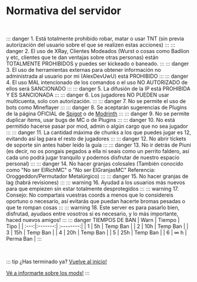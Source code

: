 # Normativa del servidor

<br/>

::: danger 1.
Está totalmente prohibido robar, matar o usar TNT (sin previa autorización del usuario sobre el que se realizen estas acciones)
:::
::: danger 2.
El uso de XRay, Clientes Modeados (Wurst o cosas como Badlion y etc, clientes que te dan ventajas sobre otras personas) están TOTALMENTE PROHIBIDOS y puedes ser kickeado o baneado.
:::
::: danger 3.
El uso de herramientas externas para obtener información no administrada al usuario por mi (AlexDevUwU) está PROHIBIDO
:::
::: danger 4.
El uso MAL intencionado de los comandos o el uso NO AUTORIZADO de ellos será SANCIONADO
:::
::: danger 5.
La difusión de la IP está PROHIBIDA Y ES SANCIONADA
:::
::: danger 6.
Los jugadores NO PUEDEN usar multicuenta, solo con autorización.
:::
::: danger 7.
No se permite el uso de bots como Mineflayer
:::
::: danger 8.
Se aceptarán sugerencias de Plugins de la página OFICIAL de [Spigot](https://www.spigotmc.org/resources/) o de [Modrinth](https://modrinth.com/plugins)
:::
::: danger 9.
No se permite duplicar ítems, usar bugs de MC o de Plugins
:::
::: danger 10.
No está permitido hacerse pasar por mod, admin o algún cargo que no sea jugador
:::
::: danger 11.
La cantidad máxima de chunks a los que puedes jugar es 12, evitando así lag para el resto de jugadores
:::
::: danger 12.
No abrir tíckets de soporte sin antes haber leído la guía
:::
::: danger 13.
No ir detrás de Piuni (es decir, no os pongais pegados a ella ni seais como un perrito faldero, así cada uno podrá jugar tranquilo y podemos disfrutar de nuestro espacio personal)
:::
::: danger 14.
No hacer granjas colosales (También conocido como "No ser ElRichMC" o "No ser ElGranjasMC" Referencia: Oroggeddon/Permutador Metalúrgico)
:::
::: danger 15.
No hacer granjas de lag (habrá revisiones)
:::
::: warning 16.
Ayudad a los usuarios más nuevos para que empiezen sin estar totalmente desprotegidos
:::
::: warning 17.
Consejo: No compartais vuestras coords a menos que lo considereis oportuno o necesario, así evitarás que puedan hacerte bromas pesadas o que te rompan cosas
:::
::: warning 18.
Este server es para pasarlo bien, disfrutad, ayudaos entre vosotros si es necesario, y lo más importante, haced nuevos amigos!
:::
::: danger TIEMPOS DE BAN
| Warn | Tiempo  | Tipo      |
| :---:|:-------:| :--------:|
| 1    | 5h      | Temp Ban  |
| 2    | 10h     | Temp Ban  |
| 3    | 15h     | Temp Ban  |
| 4    | 20h     | Temp Ban  |
| 5    | 25h     | Temp Ban  |
| 6    | ∞ h     | Perma Ban |
:::

<br/>

::: tip ¿Has terminado ya?
[Vuelve al inicio!](/)

[Vé a informarte sobre los mods!](../mods/)
:::
